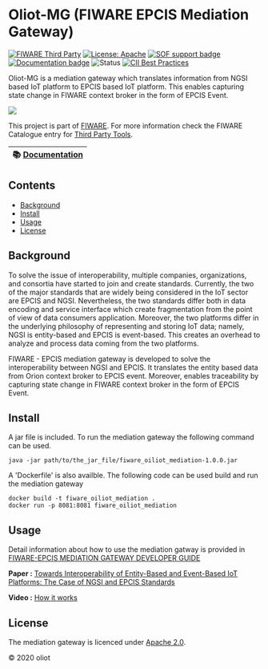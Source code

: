 # Oliot-MG (FIWARE EPCIS Mediation Gateway)

[![FIWARE Third Party](https://nexus.lab.fiware.org/static/badges/chapters/third-party.svg)](https://www.fiware.org/developers/catalogue/)
[![License: Apache](https://img.shields.io/github/license/yalewkidane/FIWARE_EPCIS_Mediation_Gateway.svg)](https://opensource.org/licenses/Apache-2.0)
[![SOF support badge](https://nexus.lab.fiware.org/repository/raw/public/badges/stackoverflow/fiware.svg)](http://stackoverflow.com/questions/tagged/fiware)
<br/>
[![Documentation badge](https://img.shields.io/readthedocs/fiware-epcis-gateway.svg)](https://fiware-epcis-gateway.readthedocs.io/en/latest/?badge=latest)
![Status](https://nexus.lab.fiware.org/static/badges/statuses/incubating.svg)
[![CII Best Practices](https://bestpractices.coreinfrastructure.org/projects/5324/badge)](https://bestpractices.coreinfrastructure.org/projects/5324)

 Oliot-MG is a mediation gateway which translates information from NGSI based IoT platform to EPCIS based IoT platform. This enables capturing state change in FIWARE context broker in the form of EPCIS Event.

![](./src/main/resources/static/FIware_EPCIS_Mediation_Gateway.png)

This project is part of [FIWARE](https://www.fiware.org/). For more information check the FIWARE Catalogue entry for
[Third Party Tools](https://github.com/Fiware/catalogue/tree/master/third-party).

| :books: [Documentation](https://fiware-epcis-gateway.readthedocs.io) |
| -------------------------------------------------------------------- |

## Contents

-   [Background](#background)
-   [Install](#install)
-   [Usage](#usage)
-   [License](#license)


## Background
To solve the issue of interoperability, multiple companies, organizations, and consortia have started to join and create standards. Currently, the two of the major standards that are widely being considered in the IoT sector are EPCIS and NGSI. Nevertheless, the two standards differ both in data encoding and service interface which create fragmentation from the point of view of data consumers application. Moreover, the two platforms differ in the underlying philosophy of representing and storing IoT data; namely, NGSI is entity-based and EPCIS is event-based. This creates an overhead to analyze and process data coming from the two platforms.

FIWARE - EPCIS mediation gateway is developed to solve the interoperability between NGSI and EPCIS. It translates the entity based data from Orion context broker to EPCIS event. Moreover, enables traceability by capturing state change in FIWARE context broker in the form of EPCIS Event.

## Install
A jar file is included. To run the mediation gateway the following command can be used. 
```console
java -jar path/to/the_jar_file/fiware_oiliot_mediation-1.0.0.jar
```

A 'Dockerfile' is also availble. The following code can be used build and run the mediation gateway

```console
docker build -t fiware_oiliot_mediation .
docker run -p 8081:8081 fiware_oiliot_mediation
```

## Usage

Detail information about how to use the mediation gatway is provided in [FIWARE-EPCIS MEDIATION GATEWAY DEVELOPER GUIDE](./src/main/resources/templates/Guide.pdf)


**Paper :** [Towards Interoperability of Entity-Based and Event-Based IoT Platforms: The Case of NGSI and EPCIS Standards](https://ieeexplore.ieee.org/stamp/stamp.jsp?tp=&arnumber=9388690)

**Video :** [How it works](https://drive.google.com/file/d/1TsRI_cbWmLY9gSA2hNP6UzybOGGOx6d_/view?usp=sharing)

## License

The mediation gateway is licenced under [Apache 2.0](./LICENSE).

© 2020 oliot




